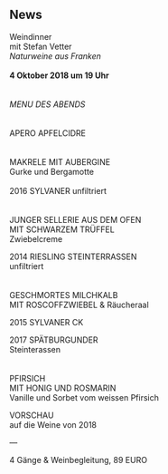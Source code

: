 ## News

Weindinner  
mit Stefan Vetter  
_Naturweine aus Franken_
<br>
<br>
**4 Oktober 2018 um 19 Uhr**    
<br>
<br>
_MENU DES ABENDS_  
<br>
<br>
APERO APFELCIDRE  
<br>
<br>
MAKRELE MIT AUBERGINE  
Gurke und Bergamotte  
<br>
2016 SYLVANER 
unfiltriert  
<br>
<br>
JUNGER SELLERIE AUS DEM OFEN  
MIT SCHWARZEM TRÜFFEL  
Zwiebelcreme  
  
2014 RIESLING STEINTERRASSEN  
unfiltriert  
<br>
<br>
GESCHMORTES MILCHKALB  
MIT ROSCOFFZWIEBEL & Räucheraal  
  
2015 SYLVANER CK  
  
2017 SPÄTBURGUNDER  
Steinterassen  
<br>
<br>
PFIRSICH  
MIT HONIG UND ROSMARIN  
Vanille und Sorbet vom weissen Pfirsich  
  
VORSCHAU  
auf die Weine von 2018  
  

—  
  
4 Gänge & Weinbegleitung, 89 EURO 

